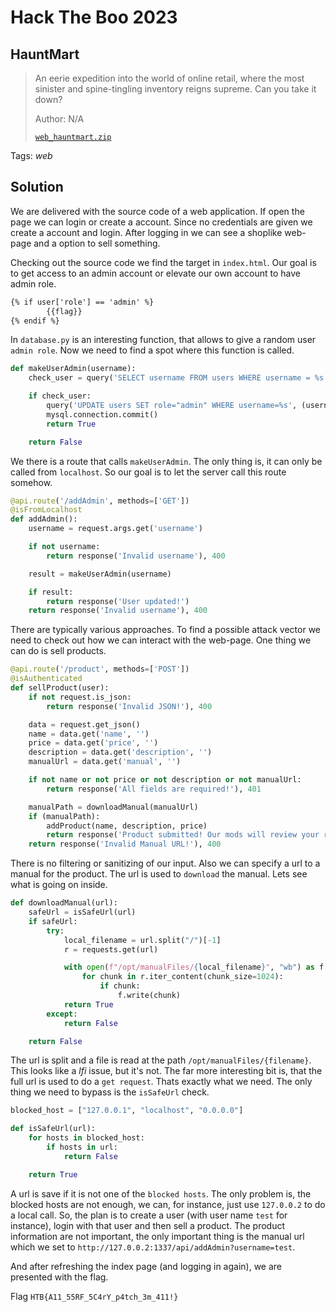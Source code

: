 # Hack The Boo 2023

## HauntMart

> An eerie expedition into the world of online retail, where the most sinister and spine-tingling inventory reigns supreme. Can you take it down?
>
>  Author: N/A
>
> [`web_hauntmart.zip`](web_hauntmart.zip)

Tags: _web_

## Solution
We are delivered with the source code of a web application. If open the page we can login or create a account. Since no credentials are given we create a account and login. After logging in we can see a shoplike web-page and a option to sell something.

Checking out the source code we find the target in `index.html`. Our goal is to get access to an admin account or elevate our own account to have admin role.

```html
{% if user['role'] == 'admin' %}
        {{flag}}
{% endif %}
```

In `database.py` is an interesting function, that allows to give a random user `admin role`. Now we need to find a spot where this function is called.

```python
def makeUserAdmin(username):
    check_user = query('SELECT username FROM users WHERE username = %s', (username,), one=True)

    if check_user:
        query('UPDATE users SET role="admin" WHERE username=%s', (username,))
        mysql.connection.commit()
        return True

    return False
```

We there is a route that calls `makeUserAdmin`. The only thing is, it can only be called from `localhost`. So our goal is to let the server call this route somehow. 

```python
@api.route('/addAdmin', methods=['GET'])
@isFromLocalhost
def addAdmin():
    username = request.args.get('username')

    if not username:
        return response('Invalid username'), 400

    result = makeUserAdmin(username)

    if result:
        return response('User updated!')
    return response('Invalid username'), 400
```

There are typically various approaches. To find a possible attack vector we need to check out how we can interact with the web-page. One thing we can do is sell products.

```python
@api.route('/product', methods=['POST'])
@isAuthenticated
def sellProduct(user):
    if not request.is_json:
        return response('Invalid JSON!'), 400

    data = request.get_json()
    name = data.get('name', '')
    price = data.get('price', '')
    description = data.get('description', '')
    manualUrl = data.get('manual', '')

    if not name or not price or not description or not manualUrl:
        return response('All fields are required!'), 401

    manualPath = downloadManual(manualUrl)
    if (manualPath):
        addProduct(name, description, price)
        return response('Product submitted! Our mods will review your request')
    return response('Invalid Manual URL!'), 400
```

There is no filtering or sanitizing of our input. Also we can specify a url to a manual for the product. The url is used to `download` the manual. Lets see what is going on inside.

```python
def downloadManual(url):
    safeUrl = isSafeUrl(url)
    if safeUrl:
        try:
            local_filename = url.split("/")[-1]
            r = requests.get(url)

            with open(f"/opt/manualFiles/{local_filename}", "wb") as f:
                for chunk in r.iter_content(chunk_size=1024):
                    if chunk:
                        f.write(chunk)
            return True
        except:
            return False

    return False
```

The url is split and a file is read at the path `/opt/manualFiles/{filename}`. This looks like a *lfi* issue, but it's not. The far more interesting bit is, that the full url is used to do a `get request`. Thats exactly what we need. The only thing we need to bypass is the `isSafeUrl` check.

```python
blocked_host = ["127.0.0.1", "localhost", "0.0.0.0"]

def isSafeUrl(url):
    for hosts in blocked_host:
        if hosts in url:
            return False

    return True
```

A url is save if it is not one of the `blocked hosts`. The only problem is, the blocked hosts are not enough, we can, for instance, just use `127.0.0.2` to do a local call. So, the plan is to create a user (with user name `test` for instance), login with that user and then sell a product. The product information are not important, the only important thing is the manual url which we set to `http://127.0.0.2:1337/api/addAdmin?username=test`.

And after refreshing the index page (and logging in again), we are presented with the flag.

Flag `HTB{A11_55RF_5C4rY_p4tch_3m_411!}`